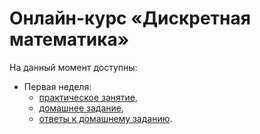 # Онлайн-курс «Дискретная математика»

На данный момент доступны:
  - Первая неделя:
    - [практическое занятие](Docs/Practice/1-week/Практика.pdf),
    - [домашнее задание](Docs/Homeworks/1-week/ДЗ.pdf),
    - [ответы к домашнему заданию](Docs/Homeworks/1-week/answers/Ответы.pdf).
